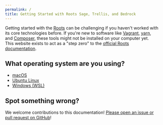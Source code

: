 ```yaml
---
permalink: /
title: Getting Started with Roots Sage, Trellis, and Bedrock
---
```


Getting started with the [Roots](https://roots.io) can be challenging if you haven't worked with its core technologies before. If you're new to software like [Vagrant](https://vagrantup.com), [yarn](https://npmjs.com), and [Composer](https://getcomposer.org), these tools might not be installed on your computer yet. This website exists to act as a "step zero" to the [official Roots documentation](https://docs.roots.io).

## What operating system are you using?

* [macOS](/macos/)
* [Ubuntu Linux](/ubuntu-linux/)
* [Windows (WSL)](/windows/)

## Spot something wrong?

We welcome contributions to this documentation! [Please open an issue or pull request on GitHub](https://github.com/MWDelaney/roots-getting-started)!
